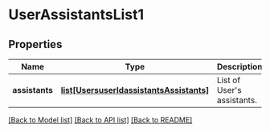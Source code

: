 # UserAssistantsList1

## Properties
Name | Type | Description | Notes
------------ | ------------- | ------------- | -------------
**assistants** | [**list[UsersuserIdassistantsAssistants]**](UsersuserIdassistantsAssistants.md) | List of User&#x27;s assistants. | [optional] 

[[Back to Model list]](../README.md#documentation-for-models) [[Back to API list]](../README.md#documentation-for-api-endpoints) [[Back to README]](../README.md)

